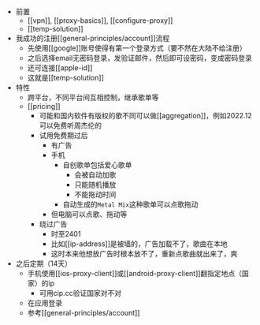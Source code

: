 - 前置
  - [[vpn]], [[proxy-basics]], [[configure-proxy]]
  - [[temp-solution]]
- 我成功的注册[[general-principles/account]]流程
  - 先使用[[google]]账号使得有第一个登录方式（要不然在大陆不给注册）
  - 之后选择email无密码登录，发验证邮件，然后即可设密码，变成密码登录
  - 还可连接[[apple-id]]
  - 这就是[[temp-solution]]
- 特性
  - 跨平台，不同平台间互相控制，继承歌单等
  - [[pricing]]
    - 可能和国内软件有版权的歌不同可以做[[aggregation]]，例如2022.12可以免费听周杰伦的
    - 试用免费期过后
      - 有广告
      - 手机
        - 自创歌单包括爱心歌单
          - 会被自动加歌
          - 只能随机播放
          - 不能拖动时间
        - 自动生成的`Metal Mix`这种歌单可以点歌拖动
      - 但电脑可以点歌、拖动等
    - 绕过广告
      - 时至2401
      - 比如[[ip-address]]是被墙的，广告加载不了，歌曲在本地
      - 这时本来他想放广告时根本放不了，重新点歌曲就出来了，爽
- 之后定期（14天）
  - 手机使用[[ios-proxy-client]]或[[android-proxy-client]]翻指定地点（国家）的ip
    - 可用cip.cc验证国家对不对
  - 在应用登录
  - 参考[[general-principles/account]]
